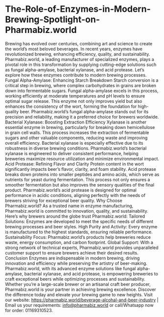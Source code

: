 # The-Role-of-Enzymes-in-Modern-Brewing-Spotlight-on-Pharmabiz.world
Brewing has evolved over centuries, combining art and science to create the world’s most beloved beverages. In recent years, enzymes have revolutionized brewing, enhancing efficiency, quality, and sustainability. Pharmabiz.world, a leading manufacturer of specialized enzymes, plays a pivotal role in this transformation by supplying cutting-edge solutions such as fungal alpha-amylase, bacterial xylanase, and acid protease. Let’s explore how these enzymes contribute to modern brewing processes.
Fungal Alpha-Amylase: Enhancing Starch Breakdown
Starch conversion is a critical step in brewing, where complex carbohydrates in grains are broken down into fermentable sugars. Fungal alpha-amylase excels in this process, working efficiently at moderate temperatures and pH levels to ensure optimal sugar release. This enzyme not only improves yield but also enhances the consistency of the wort, forming the foundation for high-quality beer.
Pharmabiz.world’s fungal alpha-amylase stands out for its precision and reliability, making it a preferred choice for brewers worldwide.
Bacterial Xylanase: Boosting Extraction Efficiency
Xylanase is another essential enzyme in brewing, particularly for breaking down hemicellulose in grain cell walls. This process increases the extraction of fermentable sugars and other valuable components, reducing waste and improving overall efficiency. Bacterial xylanase is especially effective due to its robustness in diverse brewing conditions.
Pharmabiz.world’s bacterial xylanase is engineered to deliver consistent performance, helping breweries maximize resource utilization and minimize environmental impact.
Acid Protease: Refining Flavor and Clarity
Protein content in the wort significantly impacts beer’s flavor, clarity, and foam stability. Acid protease breaks down proteins into smaller peptides and amino acids, which serve as nutrients for yeast during fermentation. This process not only ensures a smoother fermentation but also improves the sensory qualities of the final product.
Pharmabiz.world’s acid protease is designed for optimal performance in acidic conditions, aligning perfectly with the needs of brewers striving for exceptional beer quality.
Why Choose Pharmabiz.world?
As a trusted name in enzyme manufacturing, Pharmabiz.world is committed to innovation, quality, and sustainability. Here’s why brewers around the globe trust Pharmabiz.world:
Tailored Solutions: Enzymes are developed to meet the specific needs of different brewing processes and beer styles.
High Purity and Activity: Every enzyme is manufactured to the highest standards, ensuring reliable performance.
Sustainability Focus: Pharmabiz.world’s products help breweries reduce waste, energy consumption, and carbon footprint.
Global Support: With a strong network of technical experts, Pharmabiz.world provides unparalleled customer support to ensure brewers achieve their desired results.
Conclusion
Enzymes are indispensable in modern brewing, driving innovation and efficiency while preserving the artistry of beer-making. Pharmabiz.world, with its advanced enzyme solutions like fungal alpha-amylase, bacterial xylanase, and acid protease, is empowering breweries to craft exceptional beers while optimizing processes and sustainability.
Whether you’re a large-scale brewer or an artisanal craft beer producer, Pharmabiz.world is your partner in achieving brewing excellence. Discover the difference today and elevate your brewing game to new heights.
 Visit our website: https://pharmabiz.world/beverage-alcohal-and-beer-industry | Email us your requirements: info@pharmabiz.world or call/Whatsapp  now for order: 01169310523.  
